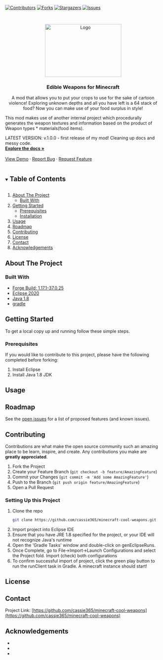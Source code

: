 <!--
*** Thanks for checking out the Best-README-Template. If you have a suggestion
*** that would make this better, please fork the repo and create a pull request
*** or simply open an issue with the tag "enhancement".
*** Thanks again! Now go create something AMAZING! :D
***
***
***
*** To avoid retyping too much info. Do a search and replace for the following:
*** cassie365, minecraft-cool-weapons, twitter_handle, email, Cool Weapons for Minecraft, A minecraft mod that adds really cool weapons
-->



<!-- PROJECT SHIELDS -->
<!--
*** I'm using markdown "reference style" links for readability.
*** Reference links are enclosed in brackets [ ] instead of parentheses ( ).
*** See the bottom of this document for the declaration of the reference variables
*** for contributors-url, forks-url, etc. This is an optional, concise syntax you may use.
*** https://www.markdownguide.org/basic-syntax/#reference-style-links
-->
[![Contributors][contributors-shield]][contributors-url]
[![Forks][forks-shield]][forks-url]
[![Stargazers][stars-shield]][stars-url]
[![Issues][issues-shield]][issues-url]



<!-- PROJECT LOGO -->
<br />
<p align="center">
  <a href="https://github.com/cassie365/minecraft-cool-weapons">
    <img src="https://user-images.githubusercontent.com/63379551/129614740-e5d1009f-edd4-4428-97e9-c29dc3c7d7e3.png" alt="Logo" width="247" height="171">
  </a>

  <h3 align="center">Edible Weapons for Minecraft</h3>

  <p align="center">
    A mod that allows you to put your crops to use for the sake of cartoon violence! Exploring unknown depths and all you have left is a 64 stack of food? Now you can make use of your food surplus in style!

  This mod makes use of another internal project which procedurally generates the weapon textures and information based on the product of Weapon types * materials(food items).
  
  LATEST VERSION: v.1.0.0 - first release of my mod! Cleaning up docs and messy code.
    <br />
    <a href="https://github.com/cassie365/minecraft-cool-weapons"><strong>Explore the docs »</strong></a>
    <br />
    <br />
    <a href="https://github.com/cassie365/minecraft-cool-weapons">View Demo</a>
    ·
    <a href="https://github.com/cassie365/minecraft-cool-weapons/issues">Report Bug</a>
    ·
    <a href="https://github.com/cassie365/minecraft-cool-weapons/issues">Request Feature</a>
  </p>
</p>



<!-- TABLE OF CONTENTS -->
<details open="open">
  <summary><h2 style="display: inline-block">Table of Contents</h2></summary>
  <ol>
    <li>
      <a href="#about-the-project">About The Project</a>
      <ul>
        <li><a href="#built-with">Built With</a></li>
      </ul>
    </li>
    <li>
      <a href="#getting-started">Getting Started</a>
      <ul>
        <li><a href="#prerequisites">Prerequisites</a></li>
        <li><a href="#installation">Installation</a></li>
      </ul>
    </li>
    <li><a href="#usage">Usage</a></li>
    <li><a href="#roadmap">Roadmap</a></li>
    <li><a href="#contributing">Contributing</a></li>
    <li><a href="#license">License</a></li>
    <li><a href="#contact">Contact</a></li>
    <li><a href="#acknowledgements">Acknowledgements</a></li>
  </ol>
</details>



<!-- ABOUT THE PROJECT -->
## About The Project


### Built With

* [Forge Build: 1.17.1-37.0.25]()
* [Eclipse 2020]()
* [Java 1.8]()
* [gradle]()



<!-- GETTING STARTED -->
## Getting Started

To get a local copy up and running follow these simple steps.

### Prerequisites

If you would like to contribute to this project, please have the following completed before forking:

1. Install Eclipse
2. Install Java 1.8 JDK

<!-- USAGE EXAMPLES -->
## Usage



<!-- ROADMAP -->
## Roadmap

See the [open issues](https://github.com/cassie365/minecraft-cool-weapons/issues) for a list of proposed features (and known issues).


<!-- CONTRIBUTING -->
## Contributing

Contributions are what make the open source community such an amazing place to be learn, inspire, and create. Any contributions you make are **greatly appreciated**.

1. Fork the Project
2. Create your Feature Branch (`git checkout -b feature/AmazingFeature`)
3. Commit your Changes (`git commit -m 'Add some AmazingFeature'`)
4. Push to the Branch (`git push origin feature/AmazingFeature`)
5. Open a Pull Request

### Setting Up this Project

1. Clone the repo
   ```sh
   git clone https://github.com/cassie365/minecraft-cool-weapons.git
   ```
2. Import project into Eclipse IDE
3. Ensure that you have JRE 1.8 specified for the project, or your IDE will not recognize Java's runtime
4. Open the 'Gradle Tasks' window and double-click on genEclipseRuns.
5. Once Complete, go to File->Import->Launch Configurations and select the Project fold. Import (check) both configurations
6. To confirm successful import of project, click the green play button to run the runClient task in Gradle. A minecraft instance should start!



<!-- LICENSE -->
## License


<!-- CONTACT -->
## Contact

Project Link: [https://github.com/cassie365/minecraft-cool-weapons](https://github.com/cassie365/minecraft-cool-weapons)



<!-- ACKNOWLEDGEMENTS -->
## Acknowledgements

* []()
* []()
* []()





<!-- MARKDOWN LINKS & IMAGES -->
<!-- https://www.markdownguide.org/basic-syntax/#reference-style-links -->
[contributors-shield]: https://img.shields.io/github/contributors/cassie365/minecraft-cool-weapons.svg?style=for-the-badge
[contributors-url]: https://github.com/cassie365/minecraft-cool-weapons/graphs/contributors
[forks-shield]: https://img.shields.io/github/forks/cassie365/minecraft-cool-weapons.svg?style=for-the-badge
[forks-url]: https://github.com/cassie365/minecraft-cool-weapons/network/members
[stars-shield]: https://img.shields.io/github/stars/cassie365/minecraft-cool-weapons.svg?style=for-the-badge
[stars-url]: https://github.com/cassie365/minecraft-cool-weapons/stargazers
[issues-shield]: https://img.shields.io/github/issues/cassie365/minecraft-cool-weapons.svg?style=for-the-badge
[issues-url]: https://github.com/cassie365/minecraft-cool-weapons/issues

